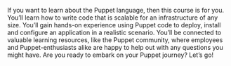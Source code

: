 If you want to learn about the Puppet language, then this course is for you. You’ll learn how to write code that is scalable for an infrastructure of any size. You’ll gain hands-on experience using Puppet code to deploy, install and configure an application in a realistic scenario. You’ll be connected to valuable learning resources, like the Puppet community, where employees and Puppet-enthusiasts alike are happy to help out with any questions you might have. Are you ready to embark on your Puppet journey? Let’s go!
